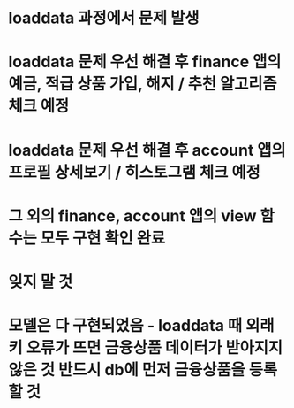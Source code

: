 # loaddata 과정에서 문제 발생
# loaddata 문제 우선 해결 후 finance 앱의 예금, 적급 상품 가입, 해지 / 추천 알고리즘 체크 예정
# loaddata 문제 우선 해결 후 account 앱의 프로필 상세보기 / 히스토그램 체크 예정

# 그 외의 finance, account 앱의 view 함수는 모두 구현 확인 완료

# 잊지 말 것
# 모델은 다 구현되었음 - loaddata 때 외래키 오류가 뜨면 금융상품 데이터가 받아지지 않은 것 반드시 db에 먼저 금융상품을 등록할 것